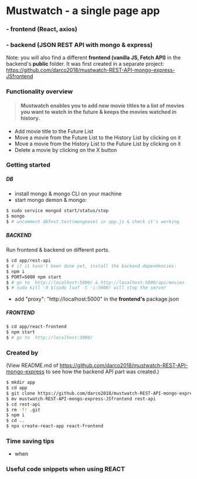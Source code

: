 # Mustwatch - a single page app

### - frontend (React, axios)

### - backend (JSON REST API with mongo & express)

Note: you will also find a different **frontend (vanilla JS, Fetch API)** in the backend's **public** folder. It was first created in a separate project: https://github.com/darco2018/mustwatch-REST-API-mongo-express-JSfrontend

### Functionality overview

> #### Mustwatch enables you to add new movie titles to a list of movies you want to watch in the future & keeps the movies watched in history.

- Add movie title to the Future List
- Move a movie from the Future List to the History List by clicking on it
- Move a movie from the History List to the Future List by clicking on it
- Delete a movie by clicking on the X button

### Getting started

##### DB

- install mongo & mongo CLI on your machine
- start mongo demon & mongo:

```sh
$ sudo service mongod start/status/stop
$ mongo
$ # uncomment dbTest.test(mongoose) in app.js & check it's working
```

##### BACKEND

Run frontend & backend on different ports.
&NewLine;

```sh
$ cd app/rest-api
$ # if it hasn't been done yet, install the backend dependencies:
$ npm i
$ PORT=5000 npm start
$ # go to  http://localhost:5000/ & http://localhost:5000/api/movies
$ # sudo kill -9 $(sudo lsof -t -i:5000) will stop the server
```

- add "proxy": "http://localhost:5000" in the **frontend's** package.json

##### FRONTEND

&NewLine;

```sh
$ cd app/react-frontend
$ npm start
$ # go to  http://localhost:3000/
```

### Created by

(View README.md of https://github.com/darco2018/mustwatch-REST-API-mongo-express to see how the backend API part was created.)

```sh
$ mkdir app
$ cd app
$ git clone https://github.com/darco2018/mustwatch-REST-API-mongo-express-JSfrontend.git
$ mv mustwatch-REST-API-mongo-express-JSfrontend rest-api
$ cd rest-api
$ rm -fr .git
$ npm i
$ cd ..
$ npx create-react-app react-frontend
```

### Time saving tips

- when

### Useful code snippets when using REACT

```sh

```
